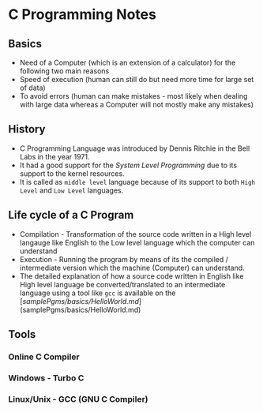 # C Programming Notes

## Basics

 * Need of a Computer (which is an extension of a calculator) for the following two main reasons
  * Speed of execution (human can still do but need more time for large set of data)
  * To avoid errors (human can make mistakes - most likely when dealing with large data whereas a Computer will not mostly make any mistakes)

## History

 * C Programming Language was introduced by Dennis Ritchie in the Bell Labs in the  year 1971.
 * It had a good support for the *System Level Programming* due to its support to the kernel resources.
 * It is called as `middle level` language because of its support to both `High Level` and `Low Level` languages.


## Life cycle of a C Program

 * Compilation - Transformation of the source code written in a High level langauge like English to the Low level language which the computer can understand
 * Execution - Running the program by means of its the compiled / intermediate version which the machine (Computer) can understand.
 * The detailed explanation of how a source code written in English like High level language be converted/translated to an intermediate language using a tool like `gcc` is available on the [*samplePgms/basics/HelloWorld.md*] (samplePgms/basics/HelloWorld.md)

## Tools

### Online C Compiler

### Windows - Turbo C

### Linux/Unix - GCC (GNU C Compiler)
